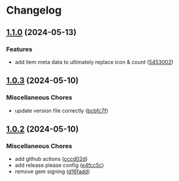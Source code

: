 # Changelog

## [1.1.0](https://github.com/adamcooke/actionnav/compare/v1.0.3...v1.1.0) (2024-05-13)


### Features

* add item meta data to ultimately replace icon & count ([5453002](https://github.com/adamcooke/actionnav/commit/54530024af4088424dda320f1362166eaee753ee))

## [1.0.3](https://github.com/adamcooke/actionnav/compare/v1.0.2...v1.0.3) (2024-05-10)


### Miscellaneous Chores

* update version file correctly ([bcbfc7f](https://github.com/adamcooke/actionnav/commit/bcbfc7f8ef1ef129d456d83dd7c3af8114b9dbb0))

## [1.0.2](https://github.com/adamcooke/actionnav/compare/v1.0.1...v1.0.2) (2024-05-10)


### Miscellaneous Chores

* add github actions ([cccd02d](https://github.com/adamcooke/actionnav/commit/cccd02db94fec311e02482407ad3ebdb7a0b9def))
* add release please config ([e4fcc5c](https://github.com/adamcooke/actionnav/commit/e4fcc5c474b2d3f3b0a3623302e9aa1602f5c8d1))
* remove gem signing ([d16fadd](https://github.com/adamcooke/actionnav/commit/d16faddb70d9660d7e3e5173eb042eddab32b351))
